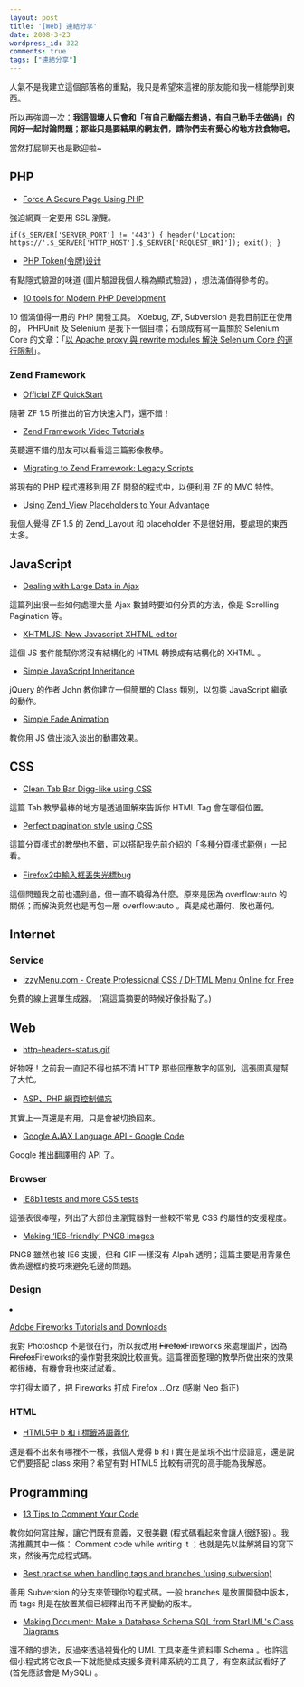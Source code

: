 ```yaml
---
layout: post
title: '[Web] 連結分享'
date: 2008-3-23
wordpress_id: 322
comments: true
tags: ["連結分享"]
---
```


人氣不是我建立這個部落格的重點，我只是希望來這裡的朋友能和我一樣能學到東西。

所以再強調一次：<strong>我這個壞人只會和「有自己動腦去想過，有自己動手去做過」的同好一起討論問題；那些只是要結果的網友們，請你們去有愛心的地方找食物吧。</strong>

當然打屁聊天也是歡迎啦~

<!--more-->

## PHP

* [Force A Secure Page Using PHP](http://php.dzone.com/news/force-secure-page-using-php)

強迫網頁一定要用 SSL 瀏覽。

```
if($_SERVER['SERVER_PORT'] != '443') { header('Location: https://'.$_SERVER['HTTP_HOST'].$_SERVER['REQUEST_URI']); exit(); }

```

* [PHP Token(令牌)设计](http://www.blueidea.com/tech/program/2008/5494.asp)

有點隱式驗證的味道 (圖片驗證我個人稱為顯式驗證) ，想法滿值得參考的。

* [10 tools for Modern PHP Development](http://www.davedevelopment.co.uk/2008/03/20/10-tools-for-modern-php-development/)

10 個滿值得一用的 PHP 開發工具。 Xdebug, ZF, Subversion 是我目前正在使用的， PHPUnit 及 Selenium 是我下一個目標；石頭成有寫一篇關於 Selenium Core 的文章：「[以 Apache proxy 與 rewrite modules 解決 Selenium Core 的運行限制](http://blog.roodo.com/rocksaying/archives/5627955.html)」。



### Zend Framework

* [Official ZF QuickStart](http://framework.zend.com/wiki/display/ZFDEV/Official+ZF+QuickStart)

隨著 ZF 1.5 所推出的官方快速入門，還不錯！

* [ Zend Framework Video Tutorials](http://www.killerphp.com/zend-framework/videos/)

英聽還不錯的朋友可以看看這三篇影像教學。

* [Migrating to Zend Framework: Legacy Scripts](http://www.chrisabernethy.com/zend-framework-legacy-scripts/)

將現有的 PHP 程式遷移到用 ZF 開發的程式中，以便利用 ZF 的 MVC 特性。

* [Using Zend_View Placeholders to Your Advantage](http://weierophinney.net/matthew/archives/163-Using-Zend_View-Placeholders-to-Your-Advantage.html)

我個人覺得 ZF 1.5 的 Zend_Layout 和 placeholder 不是很好用，要處理的東西太多。



## JavaScript

* [Dealing with Large Data in Ajax](http://ajax.dzone.com/articles/dealing-large-data-ajax)

這篇列出很一些如何處理大量 Ajax 數據時要如何分頁的方法，像是 Scrolling Pagination 等。

* [XHTMLJS: New Javascript XHTML editor](http://www.jondavis.net/blog/post/2008/03/XHTMLJS-New-Javascript-XHTML-editor.aspx)

這個 JS 套件能幫你將沒有結構化的 HTML 轉換成有結構化的 XHTML 。

* [ Simple JavaScript Inheritance](http://ejohn.org/blog/simple-javascript-inheritance/)

jQuery 的作者 John 教你建立一個簡單的 Class 類別，以包裝 JavaScript 繼承的動作。

* [ Simple Fade Animation](http://blog.paranoidferret.com/index.php/2007/12/20/javascript-tutorial-simple-fade-animation/)

教你用 JS 做出淡入淡出的動畫效果。



## CSS

* [ Clean Tab Bar Digg-like using CSS](http://woork.blogspot.com/2008/03/clean-tab-bar-digg-like-using-css.html)

這篇 Tab 教學最棒的地方是透過圖解來告訴你 HTML Tag 會在哪個位置。

* [ Perfect pagination style using CSS](http://woork.blogspot.com/2008/03/perfect-pagination-style-using-css.html)

這篇分頁樣式的教學也不錯，可以搭配我先前介紹的「[多種分頁樣式範例](http://blog.roodo.com/jaceju/archives/3936285.html)」一起看。

* [Firefox2中輸入框丟失光標bug](http://www.blueidea.com/tech/web/2008/5491.asp)

這個問題我之前也遇到過，但一直不曉得為什麼。原來是因為 overflow:auto 的關係；而解決竟然也是再包一層 overflow:auto 。真是成也蕭何、敗也蕭何。



## Internet

### Service

* [IzzyMenu.com - Create Professional CSS / DHTML Menu Online for Free](http://www.webappers.com/2008/03/16/create-professional-css-dhtml-menu-online-for-free/)

免費的線上選單生成器。 (寫這篇摘要的時候好像掛點了。)



## Web

* [http-headers-status.gif](http://thoughtpad.net/alan-dean/http-headers-status.gif)

好物呀！之前我一直記不得也搞不清 HTTP 那些回應數字的區別，這張圖真是幫了大忙。

* [ASP、PHP 網頁控制備忘](http://cha.homeip.net/blog/archives/2008/03/aspphp.html)

其實上一頁還是有用，只是會被切換回來。

* [ Google AJAX Language API - Google Code](http://code.google.com/apis/ajaxlanguage/documentation/)

Google 推出翻譯用的 API 了。



### Browser

* [ IE8b1 tests and more CSS tests](http://www.quirksmode.org/blog/archives/2008/03/ie8b1_tests_and.html)

這張表很棒喔，列出了大部份主瀏覽器對一些較不常見 CSS 的屬性的支援程度。

* [ Making ‘IE6-friendly’ PNG8 Images](http://www.sitepoint.com/blogs/2008/03/20/making-ie6-friendly-png8-images/)

PNG8 雖然也被 IE6 支援，但和 GIF 一樣沒有 Alpah 透明；這篇主要是用背景色做為邊框的技巧來避免毛邊的問題。



### Design

<li>

[Adobe Fireworks Tutorials and Downloads](http://www.smashingmagazine.com/2008/03/18/adobe-fireworks-tutorials-and-downloads-best-of/)

我對 Photoshop 不是很在行，所以我改用 <del>Firefox</del>Fireworks 來處理圖片，因為 <del>Firefox</del>Fireworks的操作對我來說比較直覺。這篇裡面整理的教學所做出來的效果都很棒，有機會我也來試試看。

字打得太順了，把 Fireworks 打成 Firefox ...Orz (感謝 Neo 指正)
</li>


### HTML

* [HTML5中 b 和 i 標籤將語義化](http://www.blueidea.com/tech/web/2008/5497.asp)

還是看不出來有哪裡不一樣，我個人覺得 b 和 i 實在是呈現不出什麼語意，還是說它們要搭配 class 來用？希望有對 HTML5 比較有研究的高手能為我解惑。



## Programming

* [13 Tips to Comment Your Code](http://www.devtopics.com/13-tips-to-comment-your-code/)

教你如何寫註解，讓它們既有意義，又很美觀 (程式碼看起來會讓人很舒服) 。我滿推薦其中一條： Comment code while writing it ；也就是先以註解將目的寫下來，然後再完成程式碼。

* [ Best practise when handling tags and branches (using subversion)](http://www.ancientprogramming.com/2008/03/15/best-practise-when-handling-tags-and-branches-using-subversion/)

善用 Subversion 的分支來管理你的程式碼。一般 branches 是放置開發中版本，而 tags 則是在放置某個已經釋出而不再變動的版本。

* [Making Document: Make a Database Schema SQL from StarUML's Class Diagrams](http://blog.roodo.com/rocksaying/archives/5717961.html)

還不錯的想法，反過來透過視覺化的 UML 工具來產生資料庫 Schema 。也許這個小程式將它改良一下就能變成支援多資料庫系統的工具了，有空來試試看好了 (首先應該會是 MySQL) 。


